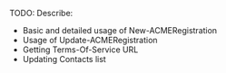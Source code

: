 TODO: Describe:
* Basic and detailed usage of New-ACMERegistration
* Usage of Update-ACMERegistration
* Getting Terms-Of-Service URL
* Updating Contacts list
